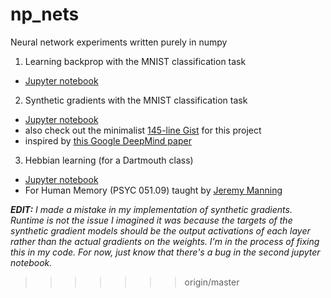 # np_nets
Neural network experiments written purely in numpy

1. Learning backprop with the MNIST classification task
  * [Jupyter notebook](https://nbviewer.jupyter.org/github/greydanus/np_nets/blob/master/mnist_nn.ipynb)
2. Synthetic gradients with the MNIST classification task
  * [Jupyter notebook](https://nbviewer.jupyter.org/github/greydanus/np_nets/blob/master/synthetic_gradients.ipynb)
  * also check out the minimalist [145-line Gist](https://gist.github.com/greydanus/1cb90875f24015660ae91fa637f167a9) for this project
  * inspired by [this Google DeepMind paper](https://deepmind.com/blog/decoupled-neural-networks-using-synthetic-gradients/)
3. Hebbian learning (for a Dartmouth class)
  * [Jupyter notebook](https://nbviewer.jupyter.org/github/greydanus/np_nets/blob/master/hebb-pset5.ipynb)
  * For Human Memory (PSYC 051.09) taught by [Jeremy Manning](http://www.context-lab.com/)

<i>**EDIT:** I made a mistake in my implementation of synthetic gradients. Runtime is not the issue I imagined it was because the targets of the synthetic gradient models should be the output activations of each layer rather than the actual gradients on the weights. I'm in the process of fixing this in my code. For now, just know that there's a bug in the second jupyter notebook.</i>
>>>>>>> origin/master
